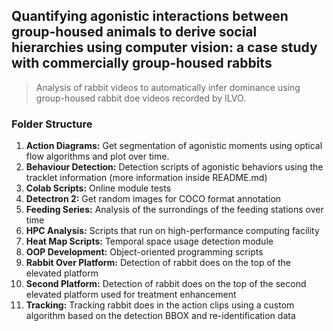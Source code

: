## **Quantifying agonistic interactions between group-housed animals to derive social hierarchies using computer vision: a case study with commercially group-housed rabbits**

> Analysis of rabbit videos to automatically infer dominance using group-housed rabbit doe videos recorded by ILVO.

### Folder Structure

1. **Action Diagrams:** Get segmentation of agonistic moments using optical flow algorithms and plot over time.
2. **Behaviour Detection:** Detection scripts of agonistic behaviors using the tracklet information (more information inside README.md)
3. **Colab Scripts:** Online module tests
4. **Detectron 2:** Get random images for COCO format annotation
5. **Feeding Series:** Analysis of the surrondings of the feeding stations over time
6. **HPC Analysis:** Scripts that run on high-performance computing facility
7. **Heat Map Scripts:** Temporal space usage detection module
8. **OOP Development:** Object-oriented programming scripts
9. **Rabbit Over Platform:** Detection of rabbit does on the top of the elevated platform
10. **Second Platform:** Detection of rabbit does on the top of the second elevated platform used for treatment enhancement
11. **Tracking:** Tracking rabbit does in the action clips using a custom algorithm based on the detection BBOX and re-identification data

